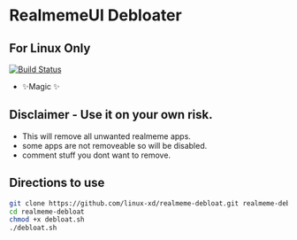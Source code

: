 # RealmemeUI Debloater
## For Linux Only

[![Build Status](https://travis-ci.org/joemccann/dillinger.svg?branch=master)](https://travis-ci.org/joemccann/dillinger)

- ✨Magic ✨

## Disclaimer - Use it on your own risk.

- This will remove all unwanted realmeme apps.
- some apps are not removeable so will be disabled.
- comment stuff you dont want to remove.

## Directions to use

```sh
git clone https://github.com/linux-xd/realmeme-debloat.git realmeme-debloat/
cd realmeme-debloat
chmod +x debloat.sh
./debloat.sh
```
